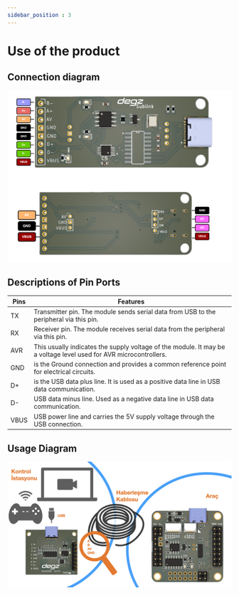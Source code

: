 ```yaml
---
sidebar_position : 3
---
```


# Use of the product

## Connection diagram

![Mizucom communication Module](./image/sublink.png)

## Descriptions of Pin Ports

|Pins |Features |
|------------------------------------------------|-------------------|
| TX | Transmitter pin. The module sends serial data from USB to the peripheral via this pin.
|RX | Receiver pin. The module receives serial data from the peripheral via this pin.
|AVR| This usually indicates the supply voltage of the module. It may be a voltage level used for AVR microcontrollers.
|GND | is the Ground connection and provides a common reference point for electrical circuits.|
| D+ | is the USB data plus line. It is used as a positive data line in USB data communication.| |
|D- |USB data minus line. Used as a negative data line in USB data communication.
|VBUS|USB power line and carries the 5V supply voltage through the USB connection.


## Usage Diagram

![Usage Diagram](./image/Sublink-L-Diagram-Datasheet.jpeg)